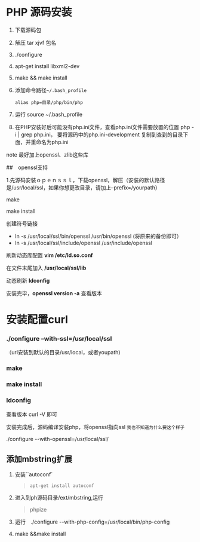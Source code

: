 # PHP 源码安装

1. 下载源码包  

2. 解压 tar   xjvf 包名 

3. ./configure

4. apt-get install libxml2-dev

5. make && make install

6. 添加命令路径``~/.bash_profile``

   ```shell 
   alias php=目录/php/bin/php
   ```

7. 运行 source ~/.bash_profile

8. 在PHP安装好后可能没有php.ini文件，查看php.ini文件需要放置的位置 php -i | grep php.ini， 要将源码中的php.ini-development 复制到查到的目录下面，并重命名为php.ini



note 最好加上openssl、zlib这些库

##　openssl支持

1.先源码安装ｏｐｅｎｓｓｌ，下载openssl，解压（安装的默认路径是/usr/local/ssl，如果你想更改目录，请加上–prefix=/yourpath）

make

make install

创建符号链接

- ln -s /usr/local/ssl/bin/openssl /usr/bin/openssl  (将原来的备份即可）
- ln -s /usr/local/ssl/include/openssl /usr/include/openssl

刷新动态库配置 **vim /etc/ld.so.conf**

在文件末尾加入   **/usr/local/ssl/lib** 

动态刷新  **ldconfig**

安装完毕，**openssl version -a** 查看版本

# 安装配置curl

### **./configure –with-ssl=/usr/local/ssl**

（url安装到默认的目录/usr/local，或者youpath)

### make

### make install

### ldconfig

查看版本 curl -V 即可

安装完成后，源码编译安装php，将openssl指向ssl  ``我也不知道为什么要这个样子``

 ./configure --with-openssl=/usr/local/ssl/ 

 

## 添加mbstring扩展

1. 安装``autoconf`

   > ```shell
   > apt-get install autoconf
   > ```

2. 进入到ph源码目录/ext/mbstring,运行

   > phpize

3. 运行　./configure --with-php-config=/usr/local/bin/php-config 

4. make &&make install

 